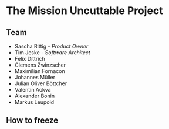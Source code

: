 # The Mission Uncuttable Project

## Team

- Sascha Rittig - *Product Owner*
- Tim Jeske - *Software Architect*
- Felix Dittrich
- Clemens Zwinzscher
- Maximilian Fornacon
- Johannes Müller
- Julian Oliver Böttcher
- Valentin Ackva
- Alexander Bonin
- Markus Leupold
## How to freeze
